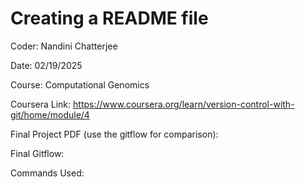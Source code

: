 # Creating a README file

Coder: Nandini Chatterjee

Date: 02/19/2025

Course: Computational Genomics

Coursera Link: https://www.coursera.org/learn/version-control-with-git/home/module/4

Final Project PDF (use the gitflow for comparison): 

Final Gitflow: 

Commands Used:
